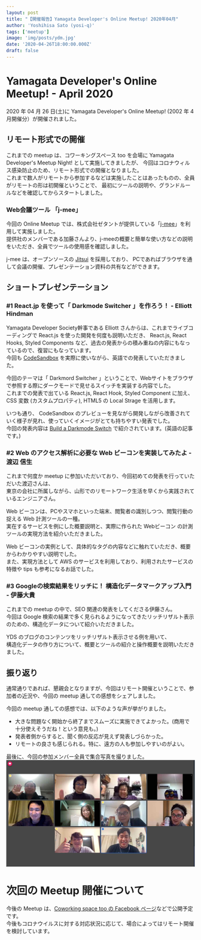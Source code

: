 ```yaml
---
layout: post
title: "【開催報告】Yamagata Developer's Online Meetup! 2020年04月"
author: 'Yoshihisa Sato (yosi-q)'
tags: ['meetup']
image: 'img/posts/ydm.jpg'
date: '2020-04-26T18:00:00.000Z'
draft: false
---
```


# Yamagata Developer's Online Meetup! - April 2020

2020 年 04 月 26 日(土)に Yamagata Developer's Online Meetup! (2002 年 4 月開催分）が開催されました。  

## リモート形式での開催

これまでの meetup は、コワーキングスペース too を会場に Yamagata Developer's Meetup Night! として実施してきましたが、
今回はコロナウィルス感染防止のため、リモート形式での開催となりました。  
これまで数人がリモートから参加するなどは実施したことはあったものの、全員がリモートの形は初開催ということで、
最初にツールの説明や、グランドルールなどを確認してからスタートしました。

### Web会議ツール 「j-mee」

今回の Online Meetup では、株式会社ゼタントが提供している「[j-mee](https://j-mee.zettant.com/)」を利用して実施しました。  
提供社のメンバーである加藤さんより、j-meeの概要と簡単な使い方などの説明をいただき、全員でツールの使用感を確認しました。

j-mee は、オープンソースの [Jitsui](https://github.com/jitsi) を採用しており、
PCであればブラウザを通して会議の開催、プレゼンテーション資料の共有などができます。  

## ショートプレゼンテーション

### #1 React.jp を使って「 Darkmode Switcher 」を作ろう！ - Elliott Hindman

Yamagata Developer Society幹事である Elliott さんからは、これまでライブコーディングで React.js を使った開発を何度も説明いただき、
React.js, React Hooks, Styled Components など、過去の発表からの積み重ねの内容にもなっているので、復習にもなっています。  
今回も [CodeSandbox](https://codesandbox.io/) を実際に使いながら、英語での発表していただきました。 

今回のテーマは「 Darkmord Switcher 」ということで、Webサイトをブラウザで参照する際にダークモードで見せるスイッチを実装する内容でした。  
これまでの発表で出ている React.js, React Hook, Styled Component に加え、 CSS 変数 (カスタムプロパティ), HTML5 の Local Strage を活用します。

いつも通り、 CodeSandbox のプレビューを見ながら開発しながら改善されていく様子が見れ、使っていくイメージがとても持ちやすい発表でした。  
今回の発表内容は [Build a Darkmode Switch](build-darkmode-switch) で紹介されています。(英語の記事です。)  

### #2 Web のアクセス解析に必要な Web ビーコンを実装してみたよ - 渡辺 信生

これまで何度か meetup に参加いただいており、今回初めての発表を行っていただいた渡辺さんは、  
東京の会社に所属しながら、山形でのリモートワーク生活を早くから実践されているエンジニアさん。

Web ビーコンは、PCやスマホといった端末、閲覧者の識別しつつ、閲覧行動の捉える Web 計測ツールの一種。   
実在するサービスを例にした概要説明と、実際に作られた Webビーコン の計測ツールの実現方法を紹介いただきました。

Web ビーコンの実例として、具体的なタグの内容などに触れていただき、概要からわかりやすい説明でした。  
また、実現方法として AWS のサービスを利用しており、利用されたサービスの特徴や tips も参考になるお話でした。

### #3 Googleの検索結果をリッチに！ 構造化データマークアップ入門 - 伊藤大貴

これまでの meetup の中で、SEO 関連の発表をしてくださる伊藤さん。  
今回は Google 検索の結果で多く見られるようになってきたリッチリザルト表示のための、構造化データについて紹介いただきました。

YDS のブログのコンテンツをリッチリザルト表示させる例を用いて、  
構造化データの作り方について、概要とツールの紹介と操作概要を説明いただきました。

## 振り返り

通常通りであれば、懇親会となりますが、今回はリモート開催ということで、参加者の近況や、今回の meetup 通しての感想をシェアしました。

今回の meetup 通しての感想では、以下のような声が挙がりました。

- 大きな問題なく開始から終了までスムーズに実施できてよかった。(商用で十分使えそうだね！という意見も。)
- 発表者側からすると、聞く側の反応が見えず発表しづらかった。
- リモートの良さも感じられる。特に、遠方の人も参加しやすいのがよい。

最後に、今回の参加メンバー全員で集合写真を撮りました。
![集合写真](img/posts/report-meetup-202004/attendee_photo.jpg)

# 次回の Meetup 開催について

今後の Meetup は、[Coworking space too の Facebook ページ](https://www.facebook.com/as.works.2015/)などで公開予定です。  
今後もコロナウイルスに対する対応状況に応じて、場合によってはリモート開催を検討しています。
